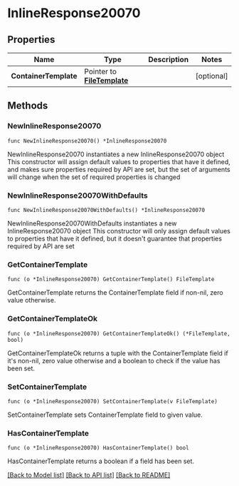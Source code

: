 # InlineResponse20070

## Properties

Name | Type | Description | Notes
------------ | ------------- | ------------- | -------------
**ContainerTemplate** | Pointer to [**FileTemplate**](fileTemplate.md) |  | [optional] 

## Methods

### NewInlineResponse20070

`func NewInlineResponse20070() *InlineResponse20070`

NewInlineResponse20070 instantiates a new InlineResponse20070 object
This constructor will assign default values to properties that have it defined,
and makes sure properties required by API are set, but the set of arguments
will change when the set of required properties is changed

### NewInlineResponse20070WithDefaults

`func NewInlineResponse20070WithDefaults() *InlineResponse20070`

NewInlineResponse20070WithDefaults instantiates a new InlineResponse20070 object
This constructor will only assign default values to properties that have it defined,
but it doesn't guarantee that properties required by API are set

### GetContainerTemplate

`func (o *InlineResponse20070) GetContainerTemplate() FileTemplate`

GetContainerTemplate returns the ContainerTemplate field if non-nil, zero value otherwise.

### GetContainerTemplateOk

`func (o *InlineResponse20070) GetContainerTemplateOk() (*FileTemplate, bool)`

GetContainerTemplateOk returns a tuple with the ContainerTemplate field if it's non-nil, zero value otherwise
and a boolean to check if the value has been set.

### SetContainerTemplate

`func (o *InlineResponse20070) SetContainerTemplate(v FileTemplate)`

SetContainerTemplate sets ContainerTemplate field to given value.

### HasContainerTemplate

`func (o *InlineResponse20070) HasContainerTemplate() bool`

HasContainerTemplate returns a boolean if a field has been set.


[[Back to Model list]](../README.md#documentation-for-models) [[Back to API list]](../README.md#documentation-for-api-endpoints) [[Back to README]](../README.md)


